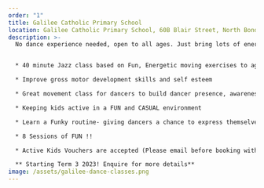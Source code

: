 ```yaml
---
order: "1"
title: Galilee Catholic Primary School
location: Galilee Catholic Primary School, 60B Blair Street, North Bondi, NSW 2026
description: >-
  No dance experience needed, open to all ages. Just bring lots of energy and happy faces.


  * 40 minute Jazz class based on Fun, Energetic moving exercises to age appropriate music

  * Improve gross motor development skills and self esteem

  * Great movement class for dancers to build dancer presence, awareness and confidence

  * Keeping kids active in a FUN and CASUAL environment

  * Learn a Funky routine- giving dancers a chance to express themselves

  * 8 Sessions of FUN !!

  * Active Kids Vouchers are accepted (Please email before booking with Voucher and Childs Name and DOB)

  ** Starting Term 3 2023! Enquire for more details**
image: /assets/galilee-dance-classes.png
---
```

